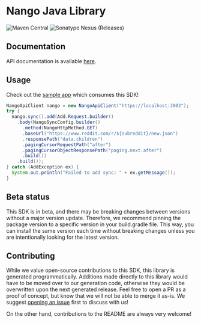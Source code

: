 # Nango Java Library

![Maven Central](https://img.shields.io/maven-central/v/io.github.fern-api/nango) 
![Sonatype Nexus (Releases)](https://img.shields.io/nexus/r/io.github.fern-api/nango?server=https%3A%2F%2Fs01.oss.sonatype.org)

## Documentation

API documentation is available [here](https://docs.nango.dev/add-sync).

## Usage

Check out the [sample app](.sample-app/src/main/java/sample/App.java) which consumes this SDK!

```java
NangoApiClient nango = new NangoApiClient("https://localhost:3003");
try {
  nango.sync().add(Add.Request.builder()
    .body(NangoSyncConfig.builder()
      .method(NangoHttpMethod.GET)
      .baseUrl("https://www.reddit.com/r/${subreddit}/new.json")
      .responsePath("data.children")
      .pagingCursorRequestPath("after")
      .pagingCursorObjectResponsePath("paging.next.after")
      .build())
    .build());
} catch (AddException ex) {
  System.out.println("Failed to add sync: " + ex.getMessage());
}
```

## Beta status

This SDK is in beta, and there may be breaking changes between versions without a major version update. Therefore, we recommend pinning the package version to a specific version in your build.gradle file. This way, you can install the same version each time without breaking changes unless you are intentionally looking for the latest version.

## Contributing

While we value open-source contributions to this SDK, this library is generated programmatically. Additions made directly to this library would have to be moved over to our generation code, otherwise they would be overwritten upon the next generated release. Feel free to open a PR as a proof of concept, but know that we will not be able to merge it as-is. We suggest [opening an issue](https://github.com/fern-{company}/{company}-java/issues) first to discuss with us!

On the other hand, contributions to the README are always very welcome!
